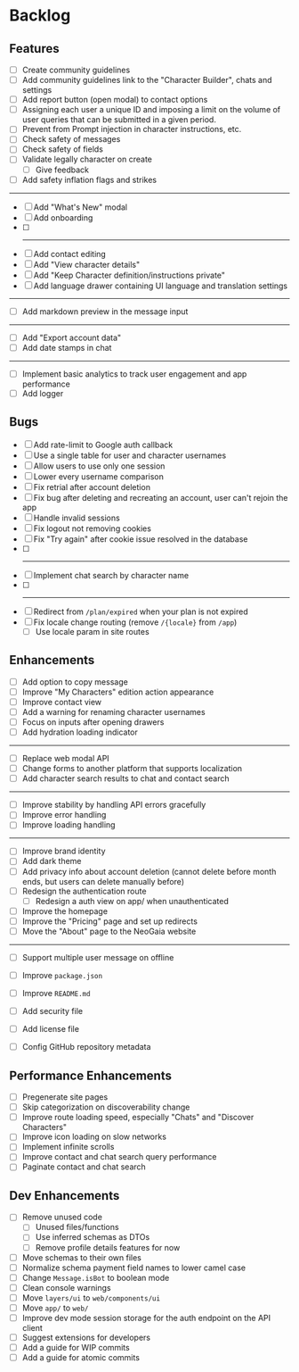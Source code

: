 # Backlog

## Features

- [ ] Create community guidelines
- [ ] Add community guidelines link to the "Character Builder", chats and settings
- [ ] Add report button (open modal) to contact options
- [ ] Assigning each user a unique ID and imposing a limit on the volume of user queries that can be submitted in a given period.
- [ ] Prevent from Prompt injection in character instructions, etc.
- [ ] Check safety of messages
- [ ] Check safety of fields
- [ ] Validate legally character on create
  - [ ] Give feedback
- [ ] Add safety inflation flags and strikes
- ---
- [ ] Add "What's New" modal
- [ ] Add onboarding
- [ ] ---
- [ ] Add contact editing
- [ ] Add "View character details"
- [ ] Add "Keep Character definition/instructions private"
- [ ] Add language drawer containing UI language and translation settings
- ---
- [ ] Add markdown preview in the message input
- ---
- [ ] Add "Export account data"
- [ ] Add date stamps in chat
- ---
- [ ] Implement basic analytics to track user engagement and app performance
- [ ] Add logger

## Bugs

- [ ] Add rate-limit to Google auth callback
- [ ] Use a single table for user and character usernames
- [ ] Allow users to use only one session
- [ ] Lower every username comparison
- [ ] Fix retrial after account deletion
- [ ] Fix bug after deleting and recreating an account, user can't rejoin the app
- [ ] Handle invalid sessions
- [ ] Fix logout not removing cookies
- [ ] Fix "Try again" after cookie issue resolved in the database
- [ ] ---
- [ ] Implement chat search by character name
- [ ] ---
- [ ] Redirect from `/plan/expired` when your plan is not expired
- [ ] Fix locale change routing (remove `/{locale}` from `/app`)
  - [ ] Use locale param in site routes

## Enhancements

- [ ] Add option to copy message
- [ ] Improve "My Characters" edition action appearance
- [ ] Improve contact view
- [ ] Add a warning for renaming character usernames
- [ ] Focus on inputs after opening drawers
- [ ] Add hydration loading indicator
- ---
- [ ] Replace web modal API
- [ ] Change forms to another platform that supports localization
- [ ] Add character search results to chat and contact search
- ---
- [ ] Improve stability by handling API errors gracefully
- [ ] Improve error handling
- [ ] Improve loading handling
- ---
- [ ] Improve brand identity
- [ ] Add dark theme
- [ ] Add privacy info about account deletion (cannot delete before month ends, but users can delete manually before)
- [ ] Redesign the authentication route
  - [ ] Redesign a auth view on app/ when unauthenticated
- [ ] Improve the homepage
- [ ] Improve the "Pricing" page and set up redirects
- [ ] Move the "About" page to the NeoGaia website
---
- [ ] Support multiple user message on offline

- [ ] Improve `package.json`
- [ ] Improve `README.md`
- [ ] Add security file
- [ ] Add license file
- [ ] Config GitHub repository metadata

## Performance Enhancements

- [ ] Pregenerate site pages
- [ ] Skip categorization on discoverability change
- [ ] Improve route loading speed, especially "Chats" and "Discover Characters"
- [ ] Improve icon loading on slow networks
- [ ] Implement infinite scrolls
- [ ] Improve contact and chat search query performance
- [ ] Paginate contact and chat search

## Dev Enhancements

- [ ] Remove unused code
  - [ ] Unused files/functions
  - [ ] Use inferred schemas as DTOs
  - [ ] Remove profile details features for now
- [ ] Move schemas to their own files
- [ ] Normalize schema payment field names to lower camel case
- [ ] Change `Message.isBot` to boolean mode
- [ ] Clean console warnings
- [ ] Move `layers/ui` to `web/components/ui`
- [ ] Move `app/` to `web/`
- [ ] Improve dev mode session storage for the auth endpoint on the API client
- [ ] Suggest extensions for developers
- [ ] Add a guide for WIP commits
- [ ] Add a guide for atomic commits
